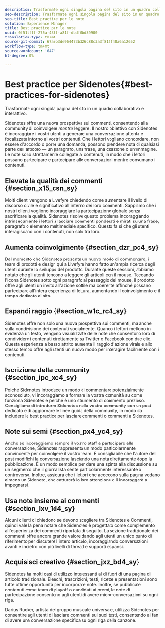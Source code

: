 ```yaml
---
description: Trasformate ogni singola pagina del sito in un quadro collaborativo e interattivo.
seo-description: Trasformate ogni singola pagina del sito in un quadro collaborativo e interattivo.
seo-title: Best practice per le note
solution: Experience Manager
title: Best practice per le note
uuid: 0f511fff-275a-436f-a81f-dbdf0bd39900
translation-type: tm+mt
source-git-commit: 67aeb3de964473b326c88c3a3f81ff48a6a12652
workflow-type: tm+mt
source-wordcount: '647'
ht-degree: 0%

---
```



# Best practice per Sidenotes{#best-practices-for-sidenotes}

Trasformate ogni singola pagina del sito in un quadro collaborativo e interattivo.

Sidenotes offre una nuova prospettiva sui commenti, consentendo alla community di coinvolgere *mentre* leggere. Il nostro obiettivo con Sidenotes è incoraggiare i vostri utenti a generare una conversazione attenta e focalizzata intorno ai vostri contenuti. Che i lettori vogliano concordare, non essere d&#39;accordo o porre una domanda, possono prendere nota di qualsiasi parte dell&#39;articolo — un paragrafo, una frase, una citazione o un&#39;immagine. Le note sono strettamente collegate ai contenuti, in modo che i lettori possano partecipare e partecipare alle conversazioni mentre consumano i contenuti.

## Elevate la qualità dei commenti {#section_x15_csn_sy}

Molti clienti vengono a Livefyre chiedendo come aumentare il livello di discorso civile e significativo all&#39;interno dei loro commenti. Sappiamo che i nostri clienti vogliono incoraggiare la partecipazione globale senza sacrificare la qualità. Sidenotes risolve questo problema incoraggiando intrinsecamente i lettori a lasciare commenti ponderati e mirati su una frase, paragrafo o elemento multimediale specifico. Questo fa sì che gli utenti interagiscano con i contenuti, non solo tra loro.

## Aumenta coinvolgimento {#section_dzr_pc4_sy}

Dal momento che Sidenotes presenta un nuovo modo di commentare, i team di prodotti e design qui a Livefyre hanno fatto un&#39;ampia ricerca degli utenti durante lo sviluppo del prodotto. Durante queste sessioni, abbiamo notato che gli utenti tendono a leggere gli articoli con il mouse. Toccando l&#39;icona Sidenotes sotto ogni paragrafo al passaggio del mouse, il prodotto offre agli utenti un invito all&#39;azione sottile ma coerente affinché possano partecipare all&#39;intera esperienza di lettura, aumentando il coinvolgimento e il tempo dedicato al sito.

## Espandi raggio {#section_w1c_rc4_sy}

Sidenotes offre non solo una nuova prospettiva sui commenti, ma anche sulla condivisione dei contenuti socialmente. Quando i lettori mettono in evidenza un testo, vengono visualizzate delle note che consentono loro di condividere i contenuti direttamente su Twitter o Facebook con due clic. Questa esperienza a basso attrito aumenta il raggio d&#39;azione virale e allo stesso tempo offre agli utenti un nuovo modo per interagire facilmente con i contenuti.

## Iscrizione della community {#section_ipc_xc4_sy}

Poiché Sidenotes introduce un modo di commentare potenzialmente sconosciuto, vi incoraggiamo a formare la vostra comunità su come funziona Sidenotes e perché è uno strumento di commento prezioso. Consigliamo di introdurre Sidenotes nella vostra community con un post dedicato e di aggiornare le linee guida della community, in modo da includere le best practice per lasciare commenti o commenti a Sidenotes.

## Note sui semi {#section_px4_yc4_sy}

Anche se incoraggiamo sempre il vostro staff a partecipare alla conversazione, Sidenotes rappresenta un modo particolarmente convincente per coinvolgere il vostro team. È consigliabile che l&#39;autore del post modifichi la conversazione lasciando una nota direttamente dopo la pubblicazione. È un modo semplice per dare una spinta alla discussione su un segmento che il giornalista sente particolarmente interessante o controverso. Inoltre, assicura che i lettori che accedono sulla pagina vedano almeno un Sidenote, che catturerà la loro attenzione e li incoraggerà a impegnarsi.

## Usa note insieme ai commenti {#section_lxv_1d4_sy}

Alcuni clienti ci chiedono se devono scegliere tra Sidenotes e Commenti, quindi vale la pena notare che Sidenotes è progettato come complemento all&#39;esperienza dei commenti riportata di seguito. La sezione tradizionale dei commenti offre ancora grande valore dando agli utenti un unico punto di riferimento per discutere l&#39;intero articolo, incoraggiando conversazioni avanti e indietro con più livelli di thread e supporti espansi.

## Acquisisci creativo {#section_jxz_bd4_sy}

Sidenotes ha molti casi di utilizzo interessanti al di fuori di una pagina di articolo tradizionale. Elenchi, trascrizioni, testi, ricette e presentazioni sono tutte ottime opportunità per incorporare note. Inoltre, se pubblicate contenuti come team di playoff o candidati ai premi, le note di partecipazione consentono agli utenti di avere micro-conversazioni su ogni riga.

Darius Rucker, artista del gruppo musicale universale, utilizza Sidenotes per consentire agli utenti di lasciare commenti sui suoi testi, consentendo ai fan di avere una conversazione specifica su ogni riga della canzone.
